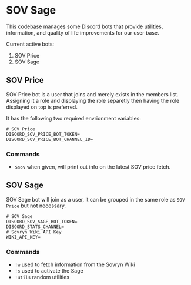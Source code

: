 # SOV Sage
This codebase manages some Discord bots that provide utilities, information, and quality of life improvements for our user base.

Current active bots:
1. SOV Price
2. SOV Sage

## SOV Price
SOV Price bot is a user that joins and merely exists in the members list. Assigning it a role and displaying the role separetly then having the role displayed on top is preferred.

It has the following two required envrionment variables:
```
# SOV Price
DISCORD_SOV_PRICE_BOT_TOKEN=
DISCORD_SOV_PRICE_BOT_CHANNEL_ID=
```
### Commands

- `$sov` when given, will print out info on the latest SOV price fetch.

## SOV Sage
SOV Sage bot will join as a user, it can be grouped in the same role as `SOV Price` but not necessary.

```
# SOV Sage
DISCORD_SOV_SAGE_BOT_TOKEN=
DISCORD_STATS_CHANNEL=
# Sovryn Wiki API Key
WIKI_API_KEY=
```
### Commands

- `!w` used to fetch information from the Sovryn Wiki
- `!s` used to activate the Sage
- `!utils` random utilities
